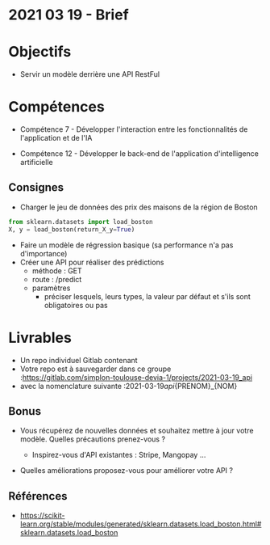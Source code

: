 # 2021 03 19 - Brief

# Objectifs

- Servir un modèle derrière une API RestFul

# Compétences

- Compétence 7 - Développer l'interaction entre les fonctionnalités de l'application et de l'IA

- Compétence 12 - Développer le back-end de l'application d'intelligence artificielle

## Consignes

- Charger le jeu de données des prix des maisons de la région de Boston

```python
from sklearn.datasets import load_boston
X, y = load_boston(return_X_y=True)
```

- Faire un modèle de régression basique (sa performance n'a pas d'importance)
- Créer une API pour réaliser des prédictions
  - méthode : GET
  - route : /predict
  - paramètres
    - préciser lesquels, leurs types, la valeur par défaut et s'ils sont obligatoires ou pas

# Livrables

- Un repo individuel Gitlab contenant
- Votre repo est à sauvegarder dans ce groupe :https://gitlab.com/simplon-toulouse-devia-1/projects/2021-03-19_api
- avec la nomenclature suivante :2021-03-19*api*{PRENOM}\_{NOM}

## Bonus

- Vous récupérez de nouvelles données et souhaitez mettre à jour votre modèle. Quelles précautions prenez-vous ?

  - Inspirez-vous d'API existantes : Stripe, Mangopay ...

- Quelles améliorations proposez-vous pour améliorer votre API ?

## Références

- https://scikit-learn.org/stable/modules/generated/sklearn.datasets.load_boston.html#sklearn.datasets.load_boston

